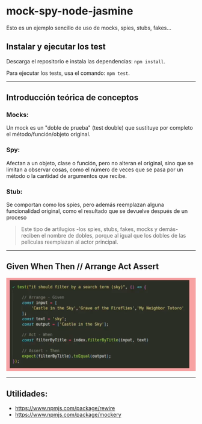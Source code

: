 # mock-spy-node-jasmine
Esto es un ejemplo sencillo de uso de mocks, spies, stubs, fakes...

## Instalar y ejecutar los test
Descarga el repositorio e instala las dependencias: `npm install`.  

Para ejecutar los tests, usa el comando: `npm test`.

------

## Introducción teórica de conceptos

### Mocks: 
Un mock es un "doble de prueba" (test double) que sustituye por completo el método/función/objeto original.

### Spy:
Afectan a un objeto, clase o función, pero no alteran el original, sino que se limitan a observar cosas, como el número de veces que se pasa por un método o la cantidad de argumentos que recibe.

### Stub:
Se comportan como los spies, pero además reemplazan alguna funcionalidad original, como el resultado que se devuelve después de un proceso


> Este tipo de artilugios -los spies, stubs, fakes, mocks y demás- reciben el nombre de dobles, porque al igual que los dobles de las películas reemplazan al actor principal.

-------

## Given When Then // Arrange Act Assert

![gwt](./docs-assets/gwt.png)

-------

## Utilidades: 
* https://www.npmjs.com/package/rewire
* https://www.npmjs.com/package/mockery